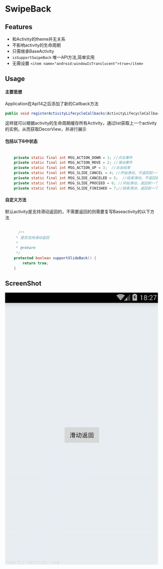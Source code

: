 SwipeBack
====================================

Features
--------

- 和Activity的theme并无关系
- 不影响activity的生命周期
- 只需继承BaseActivity  
- `isSupportSwipeBack` 唯一API方法,简单实用   
- 无需设置 `<item name="android:windowIsTranslucent">true</item>`

Usage
--------
#### 主要思想
Application在Api14之后添加了新的Callback方法  

``` java  
public void registerActivityLifecycleCallbacks(ActivityLifecycleCallbacks callback) {}
```
  
这样就可以根据activity的生命周期缓存所有Activity，通过list获取上一个activity的实例，从而获取DecorView，并进行展示


#### 包括以下6中状态  

```java  

    private static final int MSG_ACTION_DOWN = 1; //点击事件  
    private static final int MSG_ACTION_MOVE = 2; //滑动事件
    private static final int MSG_ACTION_UP = 3;  //点击结束
    private static final int MSG_SLIDE_CANCEL = 4; //开始滑动，不返回前一个页面
    private static final int MSG_SLIDE_CANCELED = 5;  //结束滑动，不返回前一个页面
    private static final int MSG_SLIDE_PROCEED = 6; //开始滑动，返回前一个页面
    private static final int MSG_SLIDE_FINISHED = 7;//结束滑动，返回前一个页面
```

#### 自定义方法 
默认activity是支持滑动返回的，不需要返回的则需要复写Baseactivity的以下方法  
```java

      /**
     * 是否支持滑动返回
     *
     * @return
     */  
    protected boolean supportSlideBack() {
        return true;
    }  
```


ScreenShot
---------

![image](./screenshot/swipeback.gif)
